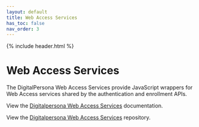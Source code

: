 ```yaml
---
layout: default
title: Web Access Services
has_toc: false
nav_order: 3
---
```


{% include header.html %}
<BR>

# Web Access Services  

The DigitalPersona Web Access Services provide JavaScript wrappers for Web Access services shared by the authentication and enrollment APIs.

View the [Digitalpersona Web Access Services](https://hidglobal.github.io/digitalpersona-services/) documentation.

View the [Digitalpersona Web Access Services](https://github.com/hidglobal/digitalpersona-services/) repository.
